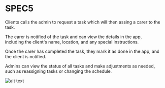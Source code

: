 # SPEC5


Clients calls the admin to request a task which will then assing a carer to the task.

The carer is notified of the task and can view the details in the app, including the client's name, location, and any special instructions.

Once the carer has completed the task, they mark it as done in the app, and the client is notified.

Admins can view the status of all tasks and make adjustments as needed, such as reassigning tasks or changing the schedule.

![alt text](https://github.com/bomxacalaka/collab_ws/master/first_proposal_for_group/pics/appadd.png?raw=true)

